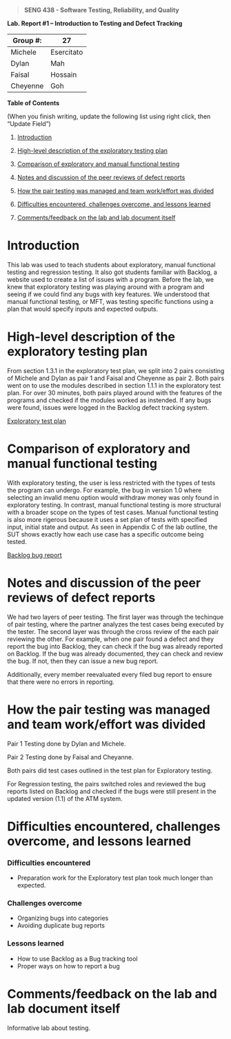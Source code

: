 >   **SENG 438 - Software Testing, Reliability, and Quality**

**Lab. Report \#1 – Introduction to Testing and Defect Tracking**

| Group \#: | 27 |
|-----------------|---|
| Michele  | Esercitato  |
| Dylan  | Mah  |
| Faisal  | Hossain  |
| Cheyenne  | Goh  |


**Table of Contents**

(When you finish writing, update the following list using right click, then
“Update Field”)

1. [Introduction](#introduction)

2. [High-level description of the exploratory testing plan](#high-level-description-of-the-exploratory-testing-plan)

3. [Comparison of exploratory and manual functional testing](#comparison-of-exploratory-and-manual-functional-testing)

4. [Notes and discussion of the peer reviews of defect reports](#notes-and-discussion-of-the-peer-reviews-of-defect-reports)

5. [How the pair testing was managed and team work/effort was divided](#how-the-pair-testing-was-managed-and-team-workeffort-was-divided)

6. [Difficulties encountered, challenges overcome, and lessons learned](#difficulties-encountered-challenges-overcome-and-lessons-learned)

7. [Comments/feedback on the lab and lab document itself](#commentsfeedback-on-the-lab-and-lab-document-itself)

# Introduction
 
This lab was used to teach students about exploratory, manual functional testing and regression testing. It also got students familiar with Backlog, a website used to create a list of issues with a program. Before the lab, we knew that exploratory testing was playing around with a program and seeing if we could find any bugs with key features. We understood that manual functional testing, or MFT, was testing specific functions using a plan that would specify inputs and expected outputs.


# High-level description of the exploratory testing plan

From section 1.3.1 in the exploratory test plan, we split into 2 pairs consisting of Michele and Dylan as pair 1 and Faisal and Cheyenne as pair 2. Both pairs went on to use the modules described in section 1.1.1 in the exploratory test plan. For over 30 minutes, both pairs played around with the features of the programs and checked if the modules worked as instended. If any bugs were found, issues were logged in the Backlog defect tracking system. 

[Exploratory test plan](https://github.com/seng438-winter-2022/seng438-a1-Mik-Ese/blob/main/Assignment%201%20-%20Test%20Plan.pdf)


# Comparison of exploratory and manual functional testing

With exploratory testing, the user is less restricted with the types of tests the program can undergo. For example, the bug in version 1.0 where selecting an invalid menu option would withdraw money was only found in exploratory testing. In contrast, manual functional testing is more structural with a broader scope on the types of test cases. Manual functional testing is also more rigerous because it uses a set plan of tests with specified input, initial state and output. As seen in Appendix C of the lab outline, the SUT shows exactly how each use case has a specific outcome being tested.

[Backlog bug report](https://github.com/seng438-winter-2022/seng438-a1-Mik-Ese/blob/main/SENG438%20A1%20Backlog%20Issue%20Report.xlsx)


# Notes and discussion of the peer reviews of defect reports

We had two layers of peer testing. The first layer was through the techinque of pair testing, where the partner analyzes the test cases being executed by the tester. The second layer was through the cross review of the each pair reviewing the other. For example, when one pair found a defect and they report the bug into Backlog, they can check if the bug was already reported on Backlog. If the bug was already documented, they can check and review the bug. If not, then they can issue a new bug report.

Additionally, every member reevaluated every filed bug report to ensure that there were no errors in reporting. 


# How the pair testing was managed and team work/effort was divided 

Pair 1 Testing done by Dylan and Michele. 

Pair 2 Testing done by Faisal and Cheyanne.

Both pairs did test cases outlined in the test plan for Exploratory testing. 

For Regression testing, the pairs switched roles and reviewed the bug reports listed on Backlog and checked if the bugs were still present in the updated version (1.1) of the ATM system.


# Difficulties encountered, challenges overcome, and lessons learned

### Difficulties encountered
- Preparation work for the Exploratory test plan took much longer than expected.


### Challenges overcome
- Organizing bugs into categories
- Avoiding duplicate bug reports


### Lessons learned
- How to use Backlog as a Bug tracking tool
- Proper ways on how to report a bug


# Comments/feedback on the lab and lab document itself
Informative lab about testing.
